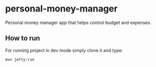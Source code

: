 # personal-money-manager
Personal money manager app that helps control budget and expenses.

## How to run
For running project in dev mode simply clone it and type:

```
mvn jetty:run
```
